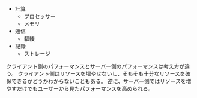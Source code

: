 -   計算
    -   プロセッサー
    -   メモリ
-   通信
    -   輻輳
-   記録
    -   ストレージ

クライアント側のパフォーマンスとサーバー側のパフォーマンスは考え方が違う。
クライアント側はリソースを増やせないし、そもそも十分なリソースを確保できるかどうかわからないこともある。
逆に、サーバー側ではリソースを増やすだけでもユーザーから見たパフォーマンスを高められる。
